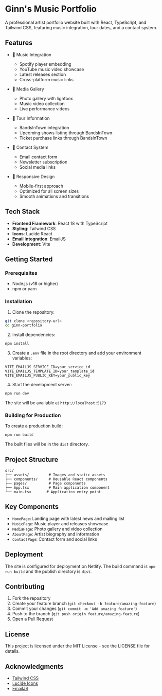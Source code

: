 # Ginn's Music Portfolio

A professional artist portfolio website built with React, TypeScript, and Tailwind CSS, featuring music integration, tour dates, and a contact system.

## Features

- 🎵 Music Integration
  - Spotify player embedding
  - YouTube music video showcase
  - Latest releases section
  - Cross-platform music links

- 📸 Media Gallery
  - Photo gallery with lightbox
  - Music video collection
  - Live performance videos

- 🎫 Tour Information
  - BandsInTown integration
  - Upcoming shows listing through BandsInTown
  - Ticket purchase links through BandsInTown

- 📧 Contact System
  - Email contact form
  - Newsletter subscription
  - Social media links

- 📱 Responsive Design
  - Mobile-first approach
  - Optimized for all screen sizes
  - Smooth animations and transitions

## Tech Stack

- **Frontend Framework**: React 18 with TypeScript
- **Styling**: Tailwind CSS
- **Icons**: Lucide React
- **Email Integration**: EmailJS
- **Development**: Vite

## Getting Started

### Prerequisites

- Node.js (v18 or higher)
- npm or yarn

### Installation

1. Clone the repository:
```bash
git clone <repository-url>
cd ginn-portfolio
```

2. Install dependencies:
```bash
npm install
```

3. Create a `.env` file in the root directory and add your environment variables:
```env
VITE_EMAILJS_SERVICE_ID=your_service_id
VITE_EMAILJS_TEMPLATE_ID=your_template_id
VITE_EMAILJS_PUBLIC_KEY=your_public_key
```

4. Start the development server:
```bash
npm run dev
```

The site will be available at `http://localhost:5173`

### Building for Production

To create a production build:

```bash
npm run build
```

The built files will be in the `dist` directory.

## Project Structure

```
src/
├── assets/         # Images and static assets
├── components/     # Reusable React components
├── pages/          # Page components
├── App.tsx         # Main application component
└── main.tsx       # Application entry point
```

## Key Components

- `HomePage`: Landing page with latest news and mailing list
- `MusicPage`: Music player and releases showcase
- `MediaPage`: Photo gallery and video collection
- `AboutPage`: Artist biography and information
- `ContactPage`: Contact form and social links

## Deployment

The site is configured for deployment on Netlify. The build command is `npm run build` and the publish directory is `dist`.

## Contributing

1. Fork the repository
2. Create your feature branch (`git checkout -b feature/amazing-feature`)
3. Commit your changes (`git commit -m 'Add amazing feature'`)
4. Push to the branch (`git push origin feature/amazing-feature`)
5. Open a Pull Request

## License

This project is licensed under the MIT License - see the LICENSE file for details.

## Acknowledgments

- [Tailwind CSS](https://tailwindcss.com)
- [Lucide Icons](https://lucide.dev)
- [EmailJS](https://www.emailjs.com)